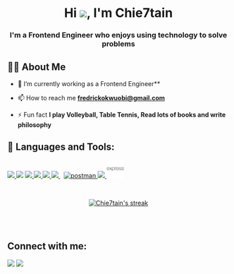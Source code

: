 <!-- image of coder -->

<!-- <a href="#"><img width="100%" height="auto" src="https://i.imgur.com/iXuL1HG.png" height="175px"/></a> -->

<h1 align="center">Hi <img src="https://raw.githubusercontent.com/MartinHeinz/MartinHeinz/master/wave.gif" width="30px">, I'm Chie7tain</h1>
<h3 align="center">I'm a Frontend Engineer who enjoys using technology to solve problems </h3>

## 🙋‍♂️ About Me

- 🌱 I’m currently working as a Frontend Engineer**

<!-- 👨‍💻 a few tinkerings are available at **[My Portfolio](https://chie7tain.netlify.app/)** -->

- 📫 How to reach me **fredrickokwuobi@gmail.com**

- ⚡ Fun fact **I play Volleyball, Table Tennis, Read lots of books and write philosophy**

## 🚀 Languages and Tools:

<p align="left">
    <!-- <a href="https://www.java.com" target="_blank"> <img src="https://img.icons8.com/color/48/000000/java-coffee-cup-logo.png"/> </a> -->
    <!-- <a href="https://www.python.org" target="_blank"> <img src="https://img.icons8.com/color/48/000000/python.png"/> </a> -->
    <!-- <a href="https://spring.io/projects/spring-boot" target="_blank"> <img src="https://img.icons8.com/color/48/000000/spring-logo.png"/> </a> -->
    <!-- <a style="padding-right:8px;" href="https://www.mysql.com/" target="_blank"> <img src="https://img.icons8.com/fluent/50/000000/mysql-logo.png"/> </a> -->
    <!-- <a href="https://firebase.google.com/" target="_blank"> <img src="https://img.icons8.com/color/48/000000/firebase.png"/> </a> -->
    <!-- <a href="https://www.jenkins.io" target="_blank"> <img src="https://www.vectorlogo.zone/logos/jenkins/jenkins-icon.svg" alt="jenkins" width="48" height="48"/> </a> -->
     <!-- <a href="https://hub.docker.com/"><img src="https://img.icons8.com/fluency/48/000000/docker.png"/> </a> -->
    <a href="https://reactjs.org/" target="_blank"> <img src="https://img.icons8.com/color/48/000000/react-native.png"/> </a>
    <a href="https://"><img src="https://img.icons8.com/color/48/000000/typescript.png"/></a>
    <a href="https://developer.mozilla.org/en-US/docs/Web/JavaScript" target="_blank"> <img src="https://img.icons8.com/color/48/000000/javascript.png"/> </a>
    <a href="https://www.w3.org/html/" target="_blank"> <img src="https://img.icons8.com/color/48/000000/html-5.png"/> </a>
    <a href="https://www.w3schools.com/css/" target="_blank"> <img src="https://img.icons8.com/color/48/000000/css3.png"/> </a>
<!--     <a href="https://getbootstrap.com" target="_blank"> <img src="https://img.icons8.com/color/48/000000/bootstrap.png"/> </a> -->
    <a style="padding-right:8px;" href="https://nodejs.org" target="_blank"> <img src="https://img.icons8.com/color/48/000000/nodejs.png"/> </a>
<!--     <a href="https://www.mongodb.com/" target="_blank"> <img src="https://raw.githubusercontent.com/devicons/devicon/master/icons/mongodb/mongodb-original-wordmark.svg" alt="mongodb" width="48" height="48"/> </a> -->
    <a href="https://postman.com" target="_blank"> <img src="https://www.vectorlogo.zone/logos/getpostman/getpostman-icon.svg" alt="postman" width="45" height="45"/> </a>
    <a href="https://git-scm.com/" target="_blank"> <img src="https://img.icons8.com/color/48/000000/git.png"/> </a>
    <!-- <a href="https://redux.js.org" target="_blank"> <img src="https://img.icons8.com/color/48/000000/redux.png"/> </a> -->
    <!-- <a href="https://www.gnu.org/software/bash/manual/bash.html" target="_blank"> <img src="https://img.icons8.com/color/48/000000/linux--v2.png"/></a> -->
    <a href="https://expressjs.com" target="_blank"> <img src="https://raw.githubusercontent.com/devicons/devicon/master/icons/express/express-original-wordmark.svg" alt="express" width="40" height="40"/> </a>
</p>

<!-- [![React Badge](https://img.shields.io/badge/-React-61DBFB?style=for-the-badge&labelColor=black&logo=react&logoColor=61DBFB)](#)  [![Javascript Badge](https://img.shields.io/badge/-Javascript-F0DB4F?style=for-the-badge&labelColor=black&logo=javascript&logoColor=F0DB4F)](#) [![Typescript Badge](https://img.shields.io/badge/-Typescript-007acc?style=for-the-badge&labelColor=black&logo=typescript&logoColor=007acc)](#) [![Nodejs Badge](https://img.shields.io/badge/-Nodejs-3C873A?style=for-the-badge&labelColor=black&logo=node.js&logoColor=3C873A)](#) [![GraphQL Badge](https://img.shields.io/badge/-GraphQl-e535ab?style=for-the-badge&labelColor=black&logo=node.js&logoColor=e535ab)](#) -->
<br/>

<p align="center">
    <a href="https://github.com/chie7tain/github-readme-streak-stats">
        <img title="🔥 Get streak stats for your profile at git.io/streak-stats" alt="Chie7tain's streak" src="https://github-readme-streak-stats.herokuapp.com/?user=chie7tain&theme=black-ice&hide_border=true&stroke=0000&background=060A0CD0"/>
    </a>
</p>

<!-- ## 📊 My Github Stats -->

<!--   <br/>
    <a href="https://github.com/chie7tain/github-readme-stats"><img alt="Subham Raoniar's Github Stats" src="https://github-readme-stats.vercel.app/api?username=chie7tain&show_icons=true&count_private=true&theme=react&hide_border=true&bg_color=0D1117" /></a>
  <a href="https://github.com/chie7tain/github-readme-stats"><img alt="Chie7tain's Top Languages" src="https://github-readme-stats.vercel.app/api/top-langs/?username=chie7tain&langs_count=8&count_private=true&layout=compact&theme=react&hide_border=true&bg_color=0D1117" /></a>
  <br/>
  <b>Note:</b> Top languages is only a metric of the languages my public code consists of and doesn't reflect experience or skill level.

<br/>
<br/> -->

<!-- <a href="https://github.com/chie7tain/github-readme-activity-graph"><img alt="Subham Raoniar's Activity Graph" src="https://activity-graph.herokuapp.com/graph?username=chie7tain&bg_color=0D1117&color=5BCDEC&line=5BCDEC&point=FFFFFF&hide_border=true" /></a> -->

<br/>
<br/>

## Connect with me:

<p align="left">

<a href = "https://www.linkedin.com/in/chie7tain/"><img src="https://img.icons8.com/fluent/48/000000/linkedin.png"/></a>
<a href = "https://twitter.com/ol7mpian"><img src="https://img.icons8.com/fluent/48/000000/twitter.png"/></a>

<!-- <a href = "https://www.instagram.com/subhamraoniar/"><img src="https://img.icons8.com/fluent/48/000000/instagram-new.png"/></a> -->
<!-- <a href = "https://www.youtube.com/channel/UC-NXT1lYAOPa3lrgWXqvuHA"><img src="https://img.icons8.com/color/48/000000/youtube-play.png"/></a> -->

</p>

<!-- ## ❤ Views and Followers

<a href="https://github.com/Meghna-DAS/github-profile-views-counter">
    <img src="https://komarev.com/ghpvc/?username=chie7tain">
</a>
<a href="https://github.com/chie7tain?tab=followers"><img src="https://img.shields.io/github/followers/chie7tain?label=Followers&style=social" alt="GitHub Badge"></a> -->
